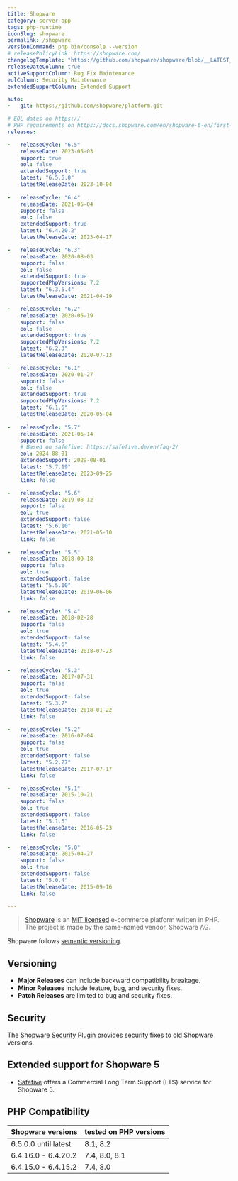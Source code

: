 ```yaml
---
title: Shopware
category: server-app
tags: php-runtime
iconSlug: shopware
permalink: /shopware
versionCommand: php bin/console --version
# releasePolicyLink: https://shopware.com/
changelogTemplate: "https://github.com/shopware/shopware/blob/__LATEST__/CHANGELOG.md"
releaseDateColumn: true
activeSupportColumn: Bug Fix Maintenance
eolColumn: Security Maintenance
extendedSupportColumn: Extended Support

auto:
-   git: https://github.com/shopware/platform.git

# EOL dates on https://
# PHP requirements on https://docs.shopware.com/en/shopware-6-en/first-steps/system-requirements
releases:

-   releaseCycle: "6.5"
    releaseDate: 2023-05-03
    support: true
    eol: false
    extendedSupport: true
    latest: "6.5.6.0"
    latestReleaseDate: 2023-10-04
        
-   releaseCycle: "6.4"
    releaseDate: 2021-05-04
    support: false
    eol: false
    extendedSupport: true
    latest: "6.4.20.2"
    latestReleaseDate: 2023-04-17

-   releaseCycle: "6.3"
    releaseDate: 2020-08-03
    support: false
    eol: false
    extendedSupport: true
    supportedPhpVersions: 7.2
    latest: "6.3.5.4"
    latestReleaseDate: 2021-04-19

-   releaseCycle: "6.2"
    releaseDate: 2020-05-19
    support: false
    eol: false
    extendedSupport: true
    supportedPhpVersions: 7.2
    latest: "6.2.3"
    latestReleaseDate: 2020-07-13

-   releaseCycle: "6.1"
    releaseDate: 2020-01-27
    support: false
    eol: false
    extendedSupport: true
    supportedPhpVersions: 7.2
    latest: "6.1.6"
    latestReleaseDate: 2020-05-04
    
-   releaseCycle: "5.7"
    releaseDate: 2021-06-14
    support: false
    # Based on safefive: https://safefive.de/en/faq-2/
    eol: 2024-08-01
    extendedSupport: 2029-08-01
    latest: "5.7.19"
    latestReleaseDate: 2023-09-25
    link: false

-   releaseCycle: "5.6"
    releaseDate: 2019-08-12
    support: false
    eol: true
    extendedSupport: false
    latest: "5.6.10"
    latestReleaseDate: 2021-05-10
    link: false
    
-   releaseCycle: "5.5"
    releaseDate: 2018-09-18
    support: false
    eol: true
    extendedSupport: false
    latest: "5.5.10"
    latestReleaseDate: 2019-06-06
    link: false

-   releaseCycle: "5.4"
    releaseDate: 2018-02-28
    support: false
    eol: true
    extendedSupport: false
    latest: "5.4.6"
    latestReleaseDate: 2018-07-23
    link: false

-   releaseCycle: "5.3"
    releaseDate: 2017-07-31
    support: false
    eol: true
    extendedSupport: false
    latest: "5.3.7"
    latestReleaseDate: 2018-01-22
    link: false

-   releaseCycle: "5.2"
    releaseDate: 2016-07-04
    support: false
    eol: true
    extendedSupport: false
    latest: "5.2.27"
    latestReleaseDate: 2017-07-17
    link: false

-   releaseCycle: "5.1"
    releaseDate: 2015-10-21
    support: false
    eol: true
    extendedSupport: false
    latest: "5.1.6"
    latestReleaseDate: 2016-05-23
    link: false

-   releaseCycle: "5.0"
    releaseDate: 2015-04-27
    support: false
    eol: true
    extendedSupport: false
    latest: "5.0.4"
    latestReleaseDate: 2015-09-16
    link: false

---
```


> [Shopware](https://shopware.com) is an [MIT licensed](https://github.com/shopware/platform/blob/trunk/LICENSE)
> e-commerce platform written in PHP. The project is made by the same-named vendor, Shopware AG.

Shopware follows [semantic versioning](https://semver.org/).

## Versioning

- **Major Releases** can include backward compatibility breakage.
- **Minor Releases** include feature, bug, and security fixes.
- **Patch Releases** are limited to bug and security fixes.

## Security
The [Shopware Security Plugin](https://store.shopware.com/en/swag575294366635f/shopware-security-plugin.html) provides security fixes to old Shopware versions.

## Extended support for Shopware 5

- [Safefive](https://safefive.de/en/home/) offers a Commercial Long Term Support (LTS) service for Shopware 5.


## PHP Compatibility

| Shopware versions    | tested on PHP versions |
|----------------------|------------------------|
| 6.5.0.0 until latest | 8.1, 8.2               |
| 6.4.16.0 - 6.4.20.2  | 7.4, 8.0, 8.1          |
| 6.4.15.0 - 6.4.15.2  | 7.4, 8.0               |
